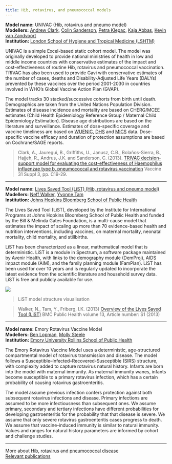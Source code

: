 ```yaml
---
title: Hib, rotavirus, and pneumococcal models
---
```


**Model name:** UNIVAC (Hib, rotavirus and pneumo model)    
**Modellers:**  [Andrew Clark](http://www.lshtm.ac.uk/aboutus/people/clark.andrew), [Colin Sanderson](http://www.lshtm.ac.uk/aboutus/people/sanderson.colin), [Petra Klepac](https://www.lshtm.ac.uk/aboutus/people/klepac.petra), [Kaja Abbas](https://www.lshtm.ac.uk/aboutus/people/abbas.kaja), [Kevin van Zandvoort](https://www.lshtm.ac.uk/aboutus/people/van-zandvoort.kevin)         
**Institution:** [London School of Hygiene and Tropical Medicine (LSHTM)](http://www.lshtm.ac.uk/)

UNIVAC is a simple Excel-based static cohort model.  The model was originally developed to provide national ministries of health in low and middle income countries with conservative estimates of the impact and cost-effectiveness of routine Hib, rotavirus and pneumococcal vaccination.  TRIVAC has also been used to provide Gavi with conservative estimates of the number of cases, deaths and Disability-Adjusted Life Years (DALYs) prevented by these vaccines over the period 2001-2030 in countries involved in WHO’s Global Vaccine Action Plan (GVAP).  

The model tracks 30 stacked/successive cohorts from birth until death.  Demographics are taken from the United Nations Population Division.  Estimates of disease incidence and mortality are based on CHERG/MCEE estimates (Child Health Epidemiology Reference Group / Maternal Child Epidemiology Estimation).  Disease age distributions are based on the literature and surveillance.  Estimates of dose-specific coverage and vaccine timeliness are based on [WUENIC](http://www.who.int/immunization/monitoring_surveillance/data/en/), [DHS](http://dhsprogram.com/) and [MICS](http://mics.unicef.org/) data. Dose-specific vaccine efficacy and duration of protection assumptions are based on Cochrane/SAGE reports.    

> Clark, A., Jauregui, B., Griffiths, U., Janusz, C.B., Bolaños-Sierra, B., Hajjeh, R., Andrus, J.K. and Sanderson, C. (2013). [TRIVAC decision-support model for evaluating the cost-effectiveness of Haemophilus influenzae type b, pneumococcal and rotavirus vaccination](https://doi.org/10.1016/j.vaccine.2013.05.045) Vaccine 31 Suppl 3, pp. C19-29. 

---      

<div id="jhu"></div>

**Model name:** [Lives Saved Tool (LiST) (Hib, rotavirus and pneumo model)](http://www.livessavedtool.org/)   
**Modellers:**  [Neff Walker](https://www.jhsph.edu/faculty/directory/profile/1945/neff-walker), [Yvonne Tam](https://www.jhsph.edu/faculty/directory/profile/2424/yvonne-yin-on-tam)    
**Institution:** [Johns Hopkins Bloomberg School of Public Health](https://www.jhsph.edu/)

The Lives Saved Tool (LiST), developed by the Institute for International Programs at Johns Hopkins Bloomberg School of Public Health and funded by the Bill & Melinda Gates Foundation, is a multi-cause model that estimates the impact of scaling up more than 70 evidence-based  health and nutrition interventions, including vaccines, on maternal mortality, neonatal mortality, child mortality, and stillbirths. 

LiST has been characterized as a linear, mathematical model that is deterministic. LiST is a module in Spectrum, a software package maintained by Avenir Health, with links to the demography module (DemProj), AIDS impact module (AIM), and the family planning module (FamPlan). LiST has been used for over 10 years and is regularly updated to incorporate the latest evidence from the scientific literature and household survey data. LiST is free and publicly available for use.

[![](/img/models/hib_pneumo_rota_model.jpg)](/img/models/hib_pneumo_rota_model.jpg)

> LiST model structure visualisation

> Walker, N., Tam, Y., Friberg, I.K. (2013) [Overview of the Lives Saved Tool (LiST)](https://bmcpublichealth.biomedcentral.com/track/pdf/10.1186/1471-2458-13-S3-S1) BMC Public Health volume 13, Article number: S1 (2013)

---

<div id="Emory"></div>


**Model name:** Emory Rotavirus Vaccine Model   
**Modellers:** [Ben Lopman](https://www.sph.emory.edu/faculty/profile/#!BLOPMAN), [Molly Steele](https://www.sph.emory.edu/departments/eh/people/phd-students/index.html)   
**Institution:** [Emory University Rollins School of Public Health](https://www.sph.emory.edu/index.html)

The Emory Rotavirus Vaccine Model uses a deterministic, age-structured compartmental model of rotavirus transmission and disease.  The model follows a Susceptible–Infected–Recovered-Susceptible (SIRS) structure, with complexity added to capture rotavirus natural history. Infants are born into the model with maternal immunity.  As maternal immunity wanes, infants become susceptible to a primary rotavirus infection, which has a certain probability of causing rotavirus gastroenteritis.  

The model assume previous infection confers protection against both subsequent rotavirus infections and disease. Primary infections are assumed to be more infectiousness than subsequent ones.  We assume primary, secondary and tertiary infections have different probabilities for developing gastroenteritis for the probability that that disease is severe.  We assume that only severe rotavirus gastroenteritis cases progress to death. We assume that vaccine-induced immunity is similar to natural immunity. Values and ranges for natural history parameters are informed by cohort and challenge studies.

---



More about [Hib](/diseases/hib), [rotavirus](/diseases/rotavirus) and [pneumococcal disease](/diseases/pneumo)  
[Relevant publications](/publications#hib)

